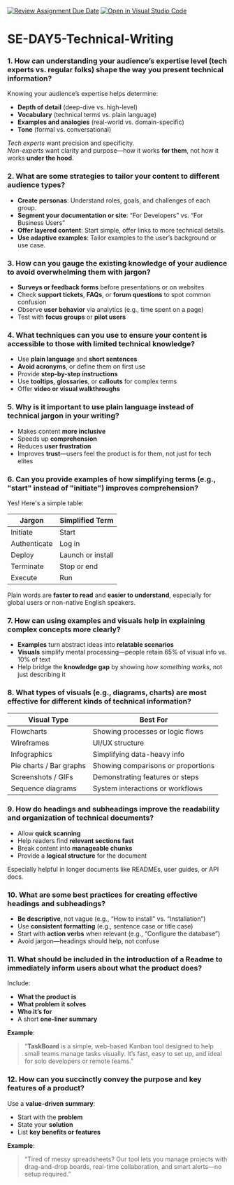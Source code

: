 [![Review Assignment Due Date](https://classroom.github.com/assets/deadline-readme-button-22041afd0340ce965d47ae6ef1cefeee28c7c493a6346c4f15d667ab976d596c.svg)](https://classroom.github.com/a/zsAR-pyY)
[![Open in Visual Studio Code](https://classroom.github.com/assets/open-in-vscode-2e0aaae1b6195c2367325f4f02e2d04e9abb55f0b24a779b69b11b9e10269abc.svg)](https://classroom.github.com/online_ide?assignment_repo_id=19155997&assignment_repo_type=AssignmentRepo)
# SE-DAY5-Technical-Writing

### **1. How can understanding your audience’s expertise level (tech experts vs. regular folks) shape the way you present technical information?**

Knowing your audience’s expertise helps determine:
- **Depth of detail** (deep-dive vs. high-level)
- **Vocabulary** (technical terms vs. plain language)
- **Examples and analogies** (real-world vs. domain-specific)
- **Tone** (formal vs. conversational)

*Tech experts* want precision and specificity.  
*Non-experts* want clarity and purpose—how it works **for them**, not how it works **under the hood**.



### **2. What are some strategies to tailor your content to different audience types?**

- **Create personas**: Understand roles, goals, and challenges of each group.
- **Segment your documentation or site**: “For Developers” vs. “For Business Users”
- **Offer layered content**: Start simple, offer links to more technical details.
- **Use adaptive examples**: Tailor examples to the user’s background or use case.



### **3. How can you gauge the existing knowledge of your audience to avoid overwhelming them with jargon?**

- **Surveys or feedback forms** before presentations or on websites
- Check **support tickets**, **FAQs**, or **forum questions** to spot common confusion
- Observe **user behavior** via analytics (e.g., time spent on a page)
- Test with **focus groups** or **pilot users**



### **4. What techniques can you use to ensure your content is accessible to those with limited technical knowledge?**

- Use **plain language** and **short sentences**
- **Avoid acronyms**, or define them on first use
- Provide **step-by-step instructions**
- Use **tooltips**, **glossaries**, or **callouts** for complex terms
- Offer **video or visual walkthroughs**



### **5. Why is it important to use plain language instead of technical jargon in your writing?**

- Makes content **more inclusive**
- Speeds up **comprehension**
- Reduces **user frustration**
- Improves **trust**—users feel the product is for them, not just for tech elites



### **6. Can you provide examples of how simplifying terms (e.g., "start" instead of "initiate") improves comprehension?**

Yes! Here's a simple table:

| **Jargon** | **Simplified Term** |
|------------|----------------------|
| Initiate | Start |
| Authenticate | Log in |
| Deploy | Launch or install |
| Terminate | Stop or end |
| Execute | Run |

Plain words are **faster to read** and **easier to understand**, especially for global users or non-native English speakers.



### **7. How can using examples and visuals help in explaining complex concepts more clearly?**

- **Examples** turn abstract ideas into **relatable scenarios**
- **Visuals** simplify mental processing—people retain 65% of visual info vs. 10% of text
- Help bridge the **knowledge gap** by showing *how something works*, not just describing it



### **8. What types of visuals (e.g., diagrams, charts) are most effective for different kinds of technical information?**

| **Visual Type** | **Best For** |
|------------------|--------------|
| Flowcharts | Showing processes or logic flows |
| Wireframes | UI/UX structure |
| Infographics | Simplifying data-heavy info |
| Pie charts / Bar graphs | Showing comparisons or proportions |
| Screenshots / GIFs | Demonstrating features or steps |
| Sequence diagrams | System interactions or workflows |



### **9. How do headings and subheadings improve the readability and organization of technical documents?**

- Allow **quick scanning**
- Help readers find **relevant sections fast**
- Break content into **manageable chunks**
- Provide a **logical structure** for the document

Especially helpful in longer documents like READMEs, user guides, or API docs.



### **10. What are some best practices for creating effective headings and subheadings?**

- **Be descriptive**, not vague (e.g., “How to install” vs. “Installation”)
- Use **consistent formatting** (e.g., sentence case or title case)
- Start with **action verbs** when relevant (e.g., “Configure the database”)
- Avoid jargon—headings should help, not confuse



### **11. What should be included in the introduction of a Readme to immediately inform users about what the product does?**

Include:
- **What the product is**
- **What problem it solves**
- **Who it’s for**
- A short **one-liner summary**

**Example**:
> “**TaskBoard** is a simple, web-based Kanban tool designed to help small teams manage tasks visually. It’s fast, easy to set up, and ideal for solo developers or remote teams.”



### **12. How can you succinctly convey the purpose and key features of a product?**

Use a **value-driven summary**:
- Start with the **problem**
- State your **solution**
- List **key benefits or features**

**Example**:
> “Tired of messy spreadsheets? Our tool lets you manage projects with drag-and-drop boards, real-time collaboration, and smart alerts—no setup required.”



